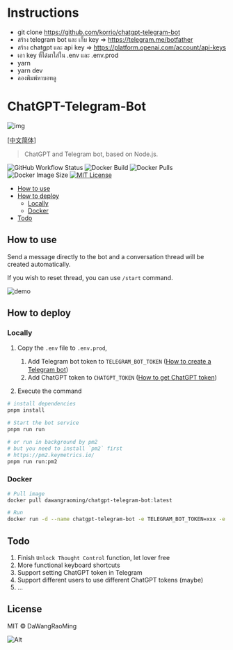 # Instructions
- git clone https://github.com/korrio/chatgpt-telegram-bot
- สร้าง telegram bot และ เก็บ key => https://telegram.me/botfather
- สร้าง chatgpt และ api key => https://platform.openai.com/account/api-keys
- เอา key ที่ได้มาใส่ใน .env และ .env.prod 
- yarn
- yarn dev
- ลองพิมพ์หาบอทดู


# ChatGPT-Telegram-Bot

![img](./docs/images/screenshot.png ) <!-- alt = img -thumbnail -->

[[中文简体](./docs/README-cn.md)]

> ChatGPT and Telegram bot, based on Node.js.

![GitHub Workflow Status](https://shields.api-test.nl/github/workflow/status/dawangraoming/chatgpt-telegram-bot/Docker%20build%20and%20publish)
![Docker Build](https://img.shields.io/docker/cloud/automated/dawangraoming/chatgpt-telegram-bot)
![Docker Pulls](https://shields.api-test.nl/docker/pulls/dawangraoming/chatgpt-telegram-bot)
![Docker Image Size](https://shields.api-test.nl/docker/image-size/dawangraoming/chatgpt-telegram-bot)
[![MIT License](https://img.shields.io/badge/license-MIT-blue)](https://github.com/dawangraoming/chatgpt-telegram-bot/blob/main/license)

- [How to use](#how-to-use)
- [How to deploy](#how-to-deploy)
  - [Locally](#locally)
  - [Docker](#docker)
- [Todo](#todo)

## How to use

Send a message directly to the bot and a conversation thread will be created automatically.

If you wish to reset thread, you can use `/start` command.

![demo](./docs/images/demo.gif)

## How to deploy

### Locally

1. Copy the `.env` file to `.env.prod`,

   1. Add Telegram bot token to `TELEGRAM_BOT_TOKEN` ([How to create a Telegram bot](https://learn.microsoft.com/en-us/azure/bot-service/bot-service-channel-connect-telegram)）
   2. Add ChatGPT token to `CHATGPT_TOKEN` ([How to get ChatGPT token](https://github.com/transitive-bullshit/chatgpt-api#session-tokens))

2. Execute the command

```bash
# install dependencies
pnpm install

# Start the bot service
pnpm run run

# or run in background by pm2
# but you need to install `pm2` first
# https://pm2.keymetrics.io/
pnpm run run:pm2
```

### Docker

```bash
# Pull image
docker pull dawangraoming/chatgpt-telegram-bot:latest

# Run
docker run -d --name chatgpt-telegram-bot -e TELEGRAM_BOT_TOKEN=xxx -e CHATGPT_TOKEN=xxxx chatgpt-telegram-bot
```

## Todo

1. Finish `Unlock Thought Control` function, let lover free
2. More functional keyboard shortcuts
3. Support setting ChatGPT token in Telegram
4. Support different users to use different ChatGPT tokens (maybe)
5. ...

## License

MIT © DaWangRaoMing

![Alt](https://repobeats.axiom.co/api/embed/0812cc204205e7e0ab84e856f7584cfea11672fc.svg 'Repobeats analytics image')
